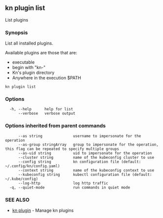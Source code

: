 ## kn plugin list

List plugins

### Synopsis

List all installed plugins.

Available plugins are those that are:
- executable
- begin with "kn-"
- Kn's plugin directory
- Anywhere in the execution $PATH

```
kn plugin list
```

### Options

```
  -h, --help      help for list
      --verbose   verbose output
```

### Options inherited from parent commands

```
      --as string              username to impersonate for the operation
      --as-group stringArray   group to impersonate for the operation, this flag can be repeated to specify multiple groups
      --as-uid string          uid to impersonate for the operation
      --cluster string         name of the kubeconfig cluster to use
      --config string          kn configuration file (default: ~/.config/kn/config.yaml)
      --context string         name of the kubeconfig context to use
      --kubeconfig string      kubectl configuration file (default: ~/.kube/config)
      --log-http               log http traffic
  -q, --quiet-mode             run commands in quiet mode
```

### SEE ALSO

* [kn plugin](kn_plugin.md)	 - Manage kn plugins

